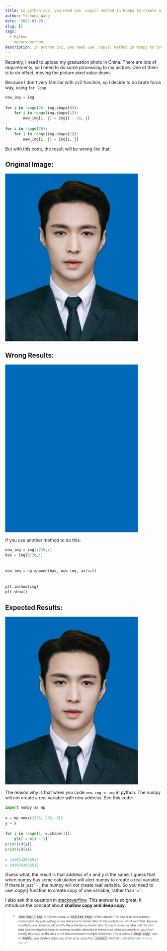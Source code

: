 ```yaml
---
title: In python cv2, you need use .copy() method in Numpy to create a copy
author: Yichong Wang
date: '2022-03-25'
slug: []
tags:
  - Python
  - opencv-python
description: In python cv2, you need use .copy() method in Numpy to create a copy
---
```


Recently, I need to upload my graduation photo in China. There are lots of requirements, so I need to do some processing to my picture. One of them is to do offset, moving the picture pixel value down. 

Because I don't very familiar with cv2 function, so I decide to do brute force way, using `for loop`

```python
new_img = img

for i in range(20, img.shape[0]):
    for j in range(img.shape[1]):
        new_img[i, j] = img[i - 20, j]

for i in range(20):
    for j in range(img.shape[1]):
        new_img[i, j] = img[i, j]
```

But with this code, the result will be wrong like that:
## Original Image:
![](images.png)<!-- -->

## Wrong Results:
![](NewImage.jpg)<!-- -->

If you use another method to do this:
```python
new_img = img[:235,:]
bak = img[0:20,:]


new_img = np.append(bak, new_img, axis=0)


plt.imshow(img)
plt.show()

```
## Expected Results:
![](NewImage2.jpg)<!-- -->

The reason why is that when you code `new_img = img` in python. The numpy will not create a real variable with new address. See this code:
```python
import numpy as np

x = np.ones((255, 255, 3))
y = x

for i in range(1, x.shape[1]):
    y[i] = x[i - 1]
print(id(y))
print(id(x))

> 2410142026512
> 2410142026512

```
Guess what, the result is that address of x and y is the same. I guess that when numpy has some calculation will alert numpy to create a real variable. If there is just '=', the numpy will not create real variable. So you need to use .copy() function to create copy of one variable, rather than '=' .

I also ask this question in [stackoverflow](https://stackoverflow.com/questions/71606098/python-opencv2-for-loop-to-change-image-pixel-value?noredirect=1#comment126563050_71606098). This answer is so great. It introduce the concept about **shallow copy and deep copy**.

![](ShallowCopy&DeepCopy.png)<!-- -->
